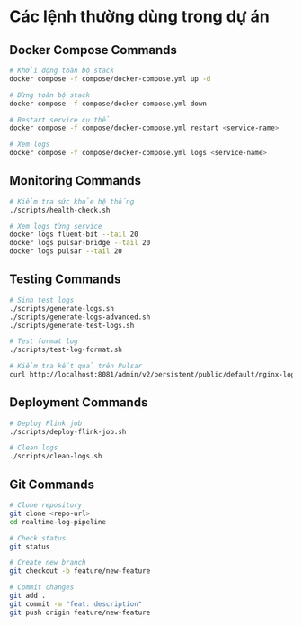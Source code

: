 # Các lệnh thường dùng trong dự án

## Docker Compose Commands
```bash
# Khởi động toàn bộ stack
docker compose -f compose/docker-compose.yml up -d

# Dừng toàn bộ stack
docker compose -f compose/docker-compose.yml down

# Restart service cụ thể
docker compose -f compose/docker-compose.yml restart <service-name>

# Xem logs
docker compose -f compose/docker-compose.yml logs <service-name>
```

## Monitoring Commands
```bash
# Kiểm tra sức khỏe hệ thống
./scripts/health-check.sh

# Xem logs từng service
docker logs fluent-bit --tail 20
docker logs pulsar-bridge --tail 20
docker logs pulsar --tail 20
```

## Testing Commands
```bash
# Sinh test logs
./scripts/generate-logs.sh
./scripts/generate-logs-advanced.sh
./scripts/generate-test-logs.sh

# Test format log
./scripts/test-log-format.sh

# Kiểm tra kết quả trên Pulsar
curl http://localhost:8081/admin/v2/persistent/public/default/nginx-logs/stats
```

## Deployment Commands
```bash
# Deploy Flink job
./scripts/deploy-flink-job.sh

# Clean logs
./scripts/clean-logs.sh
```

## Git Commands
```bash
# Clone repository
git clone <repo-url>
cd realtime-log-pipeline

# Check status
git status

# Create new branch
git checkout -b feature/new-feature

# Commit changes
git add .
git commit -m "feat: description"
git push origin feature/new-feature
```